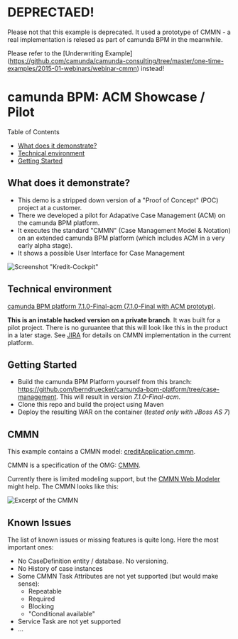 # DEPRECTAED!

Please not that this example is deprecated. It used a prototype of CMMN - a real implementation is relesed as part of camunda BPM in the meanwhile.

Please refer to the [Underwriting Example] (https://github.com/camunda/camunda-consulting/tree/master/one-time-examples/2015-01-webinars/webinar-cmmn) instead!


# camunda BPM: ACM Showcase / Pilot

Table of Contents

- [What does it demonstrate?](#what-does-it-demonstrate)
- [Technical environment](#technical-environment)
- [Getting Started](#getting-started)
	
	
## What does it demonstrate?

- This demo is a stripped down version of a "Proof of Concept" (POC) project at a customer. 
- There we developed a pilot for Adapative Case Management (ACM) on the camunda BPM platform. 
- It executes the standard "CMMN" (Case Management Model & Notation) on an extended camunda BPM platform (which includes ACM in a very early alpha stage).
- It shows a possible User Interface for Case Management

![Screenshot "Kredit-Cockpit"][1]

[1]: https://raw.github.com/camunda/camunda-consulting/master/one-time-examples/acm-showcase/screenshot.png


## Technical environment
[camunda BPM platform 7.1.0-Final-acm (7.1.0-Final with ACM prototyp)](https://github.com/berndruecker/camunda-bpm-platform/tree/7.1.0-acm).

**This is an instable hacked version on a private branch**. It was built for a pilot project. There is no guruantee that this will look like this in the product in a later stage.
See [JIRA](https://app.camunda.com/jira/secure/RapidBoard.jspa?rapidView=39&quickFilter=158) for details on CMMN implementation in the current platform.



## Getting Started

* Build the camunda BPM Platform yourself from this branch: https://github.com/berndruecker/camunda-bpm-platform/tree/case-management. This will result in version *7.1.0-Final-acm*.
* Clone this repo and build the project using Maven
* Deploy the resulting WAR on the container (*tested only with JBoss AS 7*)

## CMMN

This example contains a CMMN model: [creditApplication.cmmn](https://github.com/camunda/camunda-consulting/blob/master/one-time-examples/acm-showcase/src/main/resources/creditApplication.cmmn).

CMMN is a specification of the OMG: [CMMN](http://www.omg.org/spec/CMMN/).

Currently there is limited modeling support, but the [CMMN Web Modeler](http://www.cmmnwebmodeler.com/) might help. The CMMN looks like this:

![Excerpt of the CMMN][2]

[2]: https://raw.github.com/camunda/camunda-consulting/master/one-time-examples/acm-showcase/src/main/resources/creditApplication.png

## Known Issues

The list of known issues or missing features is quite long. Here the most important ones:

- No CaseDefinition entity / database. No versioning. 
- No History of case instances
- Some CMMN Task Attributes are not yet supported (but would make sense):
  - Repeatable
  - Required
  - Blocking
  - "Conditional available"
- Service Task are not yet supported
- ...
